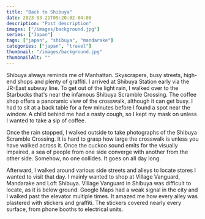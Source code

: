 ```yaml
---
title: "Back to Shibuya"
date: 2023-03-21T09:20:02-04:00
description: "Post description"
images: ["/images/background.jpg"]
series: ["Japan"]
tags: ["japan", "shibuya", "mandarake"]
categories: ["japan", "travel"]
thumbnail: "/images/background.jpg"
thumbnailAlt: ""
---
```


Shibuya always reminds me of Manhattan. Skyscrapers, busy streets, high-end shops and plenty of graffiti. I arrived at Shibuya Station early via the JR-East subway line. To get out of the light rain, I walked over to the Starbucks that's near the infamous Shibuya Scramble Crossing. The coffee shop offers a panoramic view of the crosswalk, although it can get busy. I had to sit at a back table for a few minutes before I found a spot near the window. A child behind me had a nasty cough, so I kept my mask on unless I wanted to take a sip of coffee.

Once the rain stopped, I walked outside to take photographs of the Shibuya Scramble Crossing. It is hard to grasp how large the crosswalk is unless you have walked across it. Once the cuckoo sound emits for the visually impaired, a sea of people from one side converge with another from the other side. Somehow, no one collides. It goes on all day long.

Afterward, I walked around various side streets and alleys to locate stores I wanted to visit that day. I mainly wanted to shop at Village Vanguard, Mandarake and Loft Shibuya. Village Vanguard in Shibuya was difficult to locate, as it is below ground. Google Maps had a weak signal in the city and I walked past the elevator multiple times. It amazed me how every alley was plastered with stickers and graffiti. The stickers covered nearly every surface, from phone booths to electrical units.